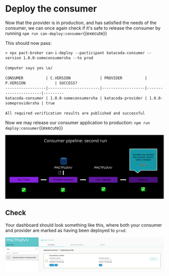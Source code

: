 # Deploy the consumer

Now that the provider is in production, and has satisfied the needs of the consumer, we can once again check if it's safe to release the consumer by running `npm run can-deploy:consumer`{{execute}}

This should now pass:

```
> npx pact-broker can-i-deploy --pacticipant katacoda-consumer --version 1.0.0-someconsumersha --to prod

Computer says yes \o/

CONSUMER          | C.VERSION             | PROVIDER          | P.VERSION             | SUCCESS?
------------------|-----------------------|-------------------|-----------------------|---------
katacoda-consumer | 1.0.0-someconsumersha | katacoda-provider | 1.0.0-someprovidersha | true

All required verification results are published and successful
```

Now we may release our consumer application to production: `npm run deploy:consumer`{{execute}}

![second consumer pipeline run](./assets/consumer-run-2.png)

## Check

Your dashboard should look something like this, where both your consumer and provider are marked as having been deployed to `prod`:

![pactflow dashboard - completed](./assets/pactflow-dashboard-complete.png)